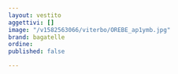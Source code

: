 ```yaml
---
layout: vestito
aggettivi: []
image: "/v1582563066/viterbo/OREBE_ap1ymb.jpg"
brand: bagatelle
ordine: 
published: false

---
```


